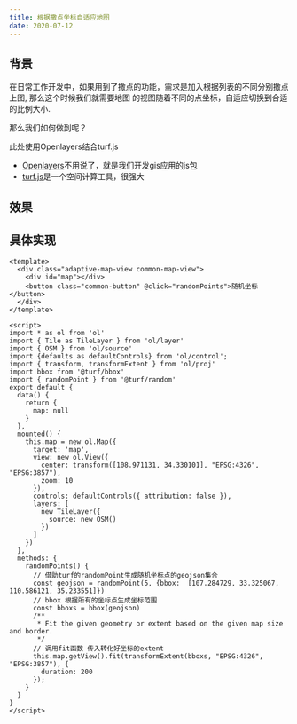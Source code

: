 ```yaml
---
title: 根据撒点坐标自适应地图
date: 2020-07-12
---
```

## 背景
在日常工作开发中，如果用到了撒点的功能，需求是加入根据列表的不同分别撒点上图, 那么这个时候我们就需要地图
的视图随着不同的点坐标，自适应切换到合适的比例大小.

那么我们如何做到呢？

此处使用Openlayers结合turf.js

- [Openlayers](https://openlayers.org/)不用说了，就是我们开发gis应用的js包
- [turf.js](https://github.com/Turfjs/turf)是一个空间计算工具，很强大

## 效果
<ClientOnly>
<ol-adaptive-map-view />
</ClientOnly>

## 具体实现
```vue
<template>
  <div class="adaptive-map-view common-map-view">
    <div id="map"></div>
    <button class="common-button" @click="randomPoints">随机坐标</button>
  </div>
</template>

<script>
import * as ol from 'ol'
import { Tile as TileLayer } from 'ol/layer'
import { OSM } from 'ol/source'
import {defaults as defaultControls} from 'ol/control';
import { transform, transformExtent } from 'ol/proj'
import bbox from '@turf/bbox'
import { randomPoint } from '@turf/random'
export default {
  data() {
    return {
      map: null
    }
  },
  mounted() {
    this.map = new ol.Map({
      target: 'map',
      view: new ol.View({
        center: transform([108.971131, 34.330101], "EPSG:4326", "EPSG:3857"),
        zoom: 10
      }),
      controls: defaultControls({ attribution: false }),
      layers: [
        new TileLayer({
          source: new OSM()
        })
      ]
    })
  },
  methods: {
    randomPoints() {
      // 借助turf的randomPoint生成随机坐标点的geojson集合
      const geojson = randomPoint(5, {bbox:  [107.284729, 33.325067, 110.586121, 35.233551]})
      // bbox 根据所有的坐标点生成坐标范围
      const bboxs = bbox(geojson)
      /**
       * Fit the given geometry or extent based on the given map size and border.
       */
      // 调用fit函数 传入转化好坐标的extent
      this.map.getView().fit(transformExtent(bboxs, "EPSG:4326", "EPSG:3857"), {
        duration: 200
      });
    }
  }
}
</script>
```